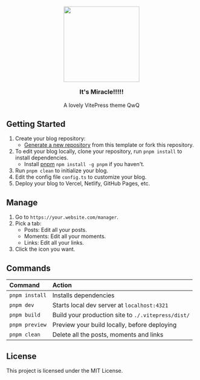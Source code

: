 <h3 align="center">

<img src="https://youke1.picui.cn/s1/2025/09/21/68cf67b6de065.png" width="200"/>

It's Miracle!!!!!
</h3>

<p align="center">
<span>A lovely VitePress theme QwQ</span>
</p>

## Getting Started

1. Create your blog repository:
    - [Generate a new repository](https://github.com/silvaire-qwq/miracle/generate) from this template or fork this repository.
2. To edit your blog locally, clone your repository, run `pnpm install` to install dependencies.
    - Install [pnpm](https://pnpm.io) `npm install -g pnpm` if you haven't.
3. Run `pnpm clean` to initialize your blog.
4. Edit the config file `config.ts` to customize your blog.
5. Deploy your blog to Vercel, Netlify, GitHub Pages, etc.

## Manage

1. Go to `https://your.website.com/manager`.
2. Pick a tab:
    - Posts: Edit all your posts.
    - Moments: Edit all your moments.
    - Links: Edit all your links.
3. Click the icon you want.

## Commands

| Command                    | Action                                              |
|:---------------------------|:----------------------------------------------------|
| `pnpm install`             | Installs dependencies                               |
| `pnpm dev`                 | Starts local dev server at `localhost:4321`         |
| `pnpm build`               | Build your production site to `./.vitepress/dist/`  |
| `pnpm preview`             | Preview your build locally, before deploying        |
| `pnpm clean`               | Delete all the posts, moments and links             |


## License

This project is licensed under the MIT License.
